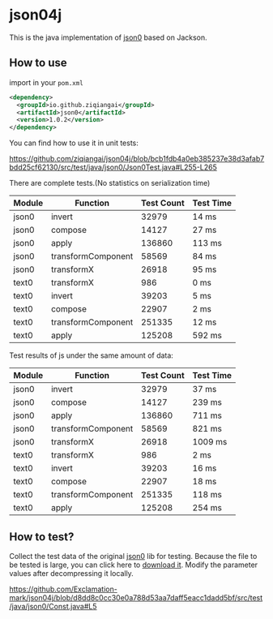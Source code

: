 # json04j

This is the java implementation of [json0](https://github.com/ottypes/json0) based on Jackson.


## How to use

import in your `pom.xml`

```xml
<dependency>
  <groupId>io.github.ziqiangai</groupId>
  <artifactId>json0</artifactId>
  <version>1.0.2</version>
</dependency>
```

You can find how to use it in unit tests:

https://github.com/ziqiangai/json04j/blob/bcb1fdb4a0eb385237e38d3afab7bdd25cf62130/src/test/java/json0/Json0Test.java#L255-L265


There are complete tests.(No statistics on serialization time)

| Module | Function           | Test Count | Test Time |
|--------|--------------------|------------|-----------|
| json0  | invert             | 32979      | 14   ms   |
| json0  | compose            | 14127      | 27   ms   |
| json0  | apply              | 136860     | 113  ms   |
| json0  | transformComponent | 58569      | 84   ms   |
| json0  | transformX         | 26918      | 95   ms   |
| text0  | transformX         | 986        | 0    ms   |
| text0  | invert             | 39203      | 5    ms   |
| text0  | compose            | 22907      | 2    ms   |
| text0  | transformComponent | 251335     | 12   ms   |
| text0  | apply              | 125208     | 592  ms   |


Test results of js under the same amount of data:


| Module | Function           | Test Count | Test Time |
|--------|--------------------|------------|-----------|
| json0  | invert             | 32979      | 37   ms   |
| json0  | compose            | 14127      | 239   ms  |
| json0  | apply              | 136860     | 711  ms   |
| json0  | transformComponent | 58569      | 821  ms   |
| json0  | transformX         | 26918      | 1009  ms  |
| text0  | transformX         | 986        | 2    ms   |
| text0  | invert             | 39203      | 16   ms   |
| text0  | compose            | 22907      | 18   ms   |
| text0  | transformComponent | 251335     | 118  ms   |
| text0  | apply              | 125208     | 254  ms   |


## How to test?

Collect the test data of the original [json0](https://github.com/ottypes/json0) lib for testing.
Because the file to be tested is large,
you can click here to [download it](https://github.com/ziqiangai/json04j/releases/download/v1.1.0-beta/resources.zip).
Modify the parameter values after decompressing it locally.

https://github.com/Exclamation-mark/json04j/blob/d8dd8c0cc30e0a788d53aa7daff5eacc1dadd5bf/src/test/java/json0/Const.java#L5


